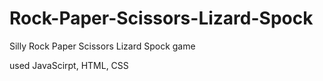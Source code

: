 # Rock-Paper-Scissors-Lizard-Spock

Silly Rock Paper Scissors Lizard Spock game

used JavaScirpt, HTML, CSS
